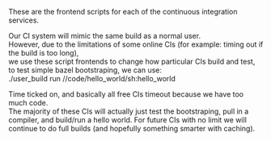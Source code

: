 These are the frontend scripts for each of the continuous integration services.  

Our CI system will mimic the same build as a normal user.  
However, due to the limitations of some online CIs (for example: timing out if the build is too long),  
we use these script frontends to change how particular CIs build and test,  
to test simple bazel bootstraping, we can use:  
./user_build run //code/hello_world/sh:hello_world

Time ticked on, and basically all free CIs timeout because we have too much code.  
The majority of these CIs will actually just test the bootstraping, pull in a compiler, and build/run a hello world.
For future CIs with no limit we will continue to do full builds (and hopefully something smarter with caching).
